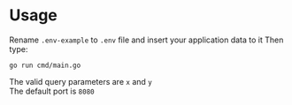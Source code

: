 # Usage

Rename `.env-example` to `.env` file and insert your application data to it
Then type:

```shell
go run cmd/main.go
```

The valid query parameters are `x` and `y` <br>
The default port is `8080`
